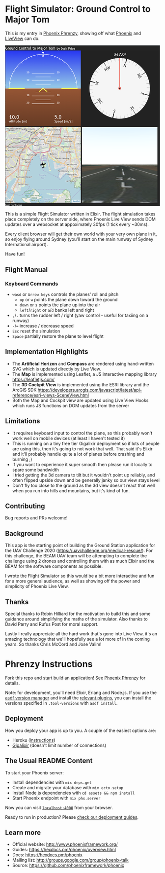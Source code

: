# Flight Simulator: Ground Control to Major Tom

This is my entry in [Phoenix Phrenzy](https://phoenixphrenzy.com), showing off what [Phoenix](https://phoenixframework.org/) and [LiveView](https://github.com/phoenixframework/phoenix_live_view) can do.

![Ground Control to Major Tom](screenshot.png "Ground Control to Major Tom")

This is a simple Flight Simulator written in Elixir. The flight simulation takes place completely on the server side, where Phoenix Live View sends DOM updates over a websocket at appoximately 30fps (1 tick every ~30ms).

Every client browser will get their own world with your very own plane in it, so enjoy flying around Sydney (you'll start on the main runway of Sydney International airport).

Have fun!

## Flight Manual

### Keyboard Commands

- `wasd` or `Arrow keys` controls the planes' roll and pitch
  - `up` or `w` points the plane down toward the ground
  - `down` or `s` points the plane up into the air
  - `left`/`right` or `a`/`d` banks left and right
- `,`/`.` turns the rudder left / right (yaw control - useful for taxiing on a runway)
- `-`/`=` increase / decrease speed
- `Esc` reset the simulation
- `Space` partially restore the plane to level flight

## Implementation Highlights

- The **Artificial Horizon** and **Compass** are rendered using hand-written SVG which is updated directly by Live View.
- The **Map** is implemented using Leaflet, a JS interactive mapping library https://leafletjs.com/
- The **3D Cockpit View** is implemented using the ESRI library and the ArcGIS SDK https://developers.arcgis.com/javascript/latest/api-reference/esri-views-SceneView.html
- Both the Map and Cockpit view are updated using Live View Hooks which runs JS functions on DOM updates from the server

## Limitations

- It requires keyboard input to control the plane, so this probably won't work well on mobile devices (at least I haven't tested it)
- This is running on a tiny free tier Gigalixir deployment so if lots of people are using this, then it's going to not work that well. That said it's Elixir and it'll probably handle quite a lot of planes before crashing and burning ;)
- If you want to experience it super smooth then please run it locally to spare some bandwidth
- I tried getting the 3d camera to tilt but it wouldn't point up reliably, and often flipped upside down and be generally janky so our view stays level
- Don't fly too close to the ground as the 3d view doesn't react that well when you run into hills and mountains, but it's kind of fun.

## Contributing

Bug reports and PRs welcome!

## Background

This app is the starting point of building the Ground Station application for the UAV Challenge 2020 (https://uavchallenge.org/medical-rescue/). For this challenge, the BEAM UAV team will be attempting to complete the challenge using 2 drones and controlling them with as much Elixir and the BEAM for the software components as possible.

I wrote the Flight Simulator so this would be a bit more interactive and fun for a more general audience, as well as showing off the power and simplicity of Phoenix Live View.

## Thanks

Special thanks to Robin Hilliard for the motivation to build this and some guidance around simplifying the maths of the simulator. Also thanks to David Parry and Rufus Post for moral support.

Lastly I really appreciate all the hard work that's gone into Live View, it's an amazing technology that we'll hopefully see a lot more of in the coming years. So thanks Chris McCord and Jose Valim!

# Phrenzy Instructions

Fork this repo and start build an application! See [Phoenix Phrenzy](https://phoenixphrenzy.com) for details.

Note: for development, you'll need Elixir, Erlang and Node.js. If you use the [asdf version manager](https://github.com/asdf-vm/asdf) and install the [relevant plugins](https://asdf-vm.com/#/plugins-all?id=plugin-list), you can install the versions specified in `.tool-versions` with `asdf install`.

## Deployment

How you deploy your app is up to you. A couple of the easiest options are:

- Heroku ([instructions](https://hexdocs.pm/phoenix/heroku.html))
- [Gigalixir](https://gigalixir.com/) (doesn't limit number of connections)

## The Usual README Content

To start your Phoenix server:

- Install dependencies with `mix deps.get`
- Create and migrate your database with `mix ecto.setup`
- Install Node.js dependencies with `cd assets && npm install`
- Start Phoenix endpoint with `mix phx.server`

Now you can visit [`localhost:4000`](http://localhost:4000) from your browser.

Ready to run in production? Please [check our deployment guides](https://hexdocs.pm/phoenix/deployment.html).

## Learn more

- Official website: http://www.phoenixframework.org/
- Guides: https://hexdocs.pm/phoenix/overview.html
- Docs: https://hexdocs.pm/phoenix
- Mailing list: http://groups.google.com/group/phoenix-talk
- Source: https://github.com/phoenixframework/phoenix
